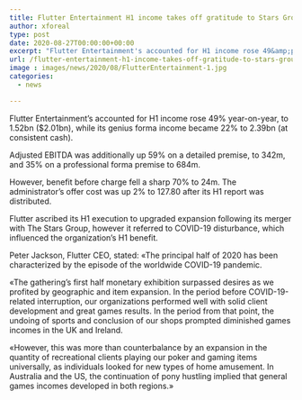```yaml
---
title: Flutter Entertainment H1 income takes off gratitude to Stars Group yet benefit down 70
author: xforeal 
type: post
date: 2020-08-27T00:00:00+00:00
excerpt: "Flutter Entertainment's accounted for H1 income rose 49&amp;percnt; year-on-year, to 1 "
url: /flutter-entertainment-h1-income-takes-off-gratitude-to-stars-group-yet-benefit-down-70/
image : images/news/2020/08/FlutterEntertainment-1.jpg
categories:
  - news

---
```

Flutter Entertainment&#8217;s accounted for H1 income rose 49&percnt; year-on-year, to 1.52bn ($2.01bn), while its genius forma income became 22&percnt; to 2.39bn (at consistent cash). 

Adjusted EBITDA was additionally up 59&percnt; on a detailed premise, to 342m, and 35&percnt; on a professional forma premise to 684m. 

However, benefit before charge fell a sharp 70&percnt; to 24m. The administrator&#8217;s offer cost was up 2&percnt; to 127.80 after its H1 report was distributed. 

Flutter ascribed its H1 execution to upgraded expansion following its merger with The Stars Group, however it referred to COVID-19 disturbance, which influenced the organization&#8217;s H1 benefit. 

Peter Jackson, Flutter CEO, stated: &#171;The principal half of 2020 has been characterized by the episode of the worldwide COVID-19 pandemic. 

&#171;The gathering&#8217;s first half monetary exhibition surpassed desires as we profited by geographic and item expansion. In the period before COVID-19-related interruption, our organizations performed well with solid client development and great games results. In the period from that point, the undoing of sports and conclusion of our shops prompted diminished games incomes in the UK and Ireland. 

&#171;However, this was more than counterbalance by an expansion in the quantity of recreational clients playing our poker and gaming items universally, as individuals looked for new types of home amusement. In Australia and the US, the continuation of pony hustling implied that general games incomes developed in both regions.&#187;